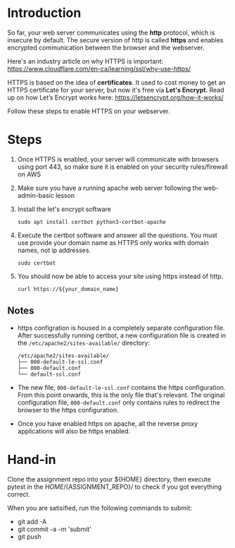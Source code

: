 # Introduction

So far, your web server communicates using the **http** protocol, which is insecure
by default.  The secure version of http is called **https** and enables encrypted
communication between the browser and the webserver.

Here's an industry article on why HTTPS is important:
https://www.cloudflare.com/en-ca/learning/ssl/why-use-https/

HTTPS is based on the idea of **certificates**.  It used to cost money to get
an HTTPS certificate for your server, but now it's free via **Let's Encrypt**.
Read up on how Let’s Encrypt works here: https://letsencrypt.org/how-it-works/

Follow these steps to enable HTTPS on your webserver.

# Steps

  1. Once HTTPS is enabled, your server will communicate with browsers using
     port 443, so make sure it is enabled on your security rules/firewall on
     AWS

  1. Make sure you have a running apache web server following the
     web-admin-basic lesson
     
  1. Install the let's encrypt software
     ```
     sudo apt install certbot python3-certbot-apache
     ```
     
  1. Execute the certbot software and answer all the questions.  You must use provide
     your domain name as HTTPS only works with domain names, not ip addresses.
     ```
     sudo certbot 
     ```
     
  1. You should now be able to access your site using https instead of http.
     ```
     curl https://${your_domain_name}
     ```

## Notes

  - https configration is housed in a completely separate configuration file.
    After successfully running certbot, a new configuration file is created
    in the `/etc/apache2/sites-available/` directory:
    
    ```
    /etc/apache2/sites-available/
    ├── 000-default-le-ssl.conf
    ├── 000-default.conf
    └── default-ssl.conf
    ```
  - The new file, `000-default-le-ssl.conf` contains the https configuration.
    From this point onwards, this is the only file that's relevant.  The original
    configuration file, `000-default.conf` only contains rules to redirect the browser
    to the https configuration.

  - Once you have enabled https on apache, all the reverse proxy applications will also
    be https enabled.

# Hand-in

Clone the assignment repo into your ${HOME} directory, then execute pytest
in the ${HOME}/${ASSIGNMENT_REPO}/ to check if you got everything correct.

When you are satisified, run the following commands to submit:

  - git add -A
  - git commit -a -m 'submit'
  - git push
